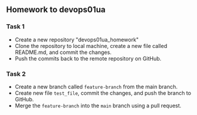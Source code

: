 ## Homework to devops01ua

### Task 1
- Create a new repository "devops01ua_homework"
- Clone the repository to local machine, create a new file called README.md, and commit the changes.
- Push the commits back to the remote repository on GitHub.

### Task 2
- Create a new branch called `feature-branch` from the main branch.
- Create new file `test_file`, commit the changes, and push the branch to GitHub.
- Merge the `feature-branch` into the `main` branch using a pull request.

